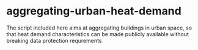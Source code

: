 # aggregating-urban-heat-demand
The script included here aims at aggregating buildings in urban space, so that heat demand characteristics can be made publicly available without breaking data protection requrements 
